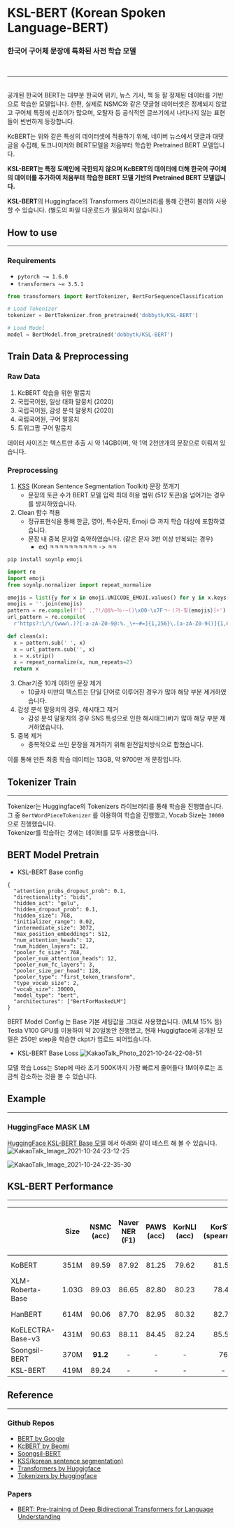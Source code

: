 # KSL-BERT (Korean Spoken Language-BERT)

### 한국어 구어체 문장에 특화된 사전 학습 모델

<br>

---

<br>
공개된 한국어 BERT는 대부분 한국어 위키, 뉴스 기사, 책 등 잘 정제된 데이터를 기반으로 학습한 모델입니다. 한편, 실제로 NSMC와 같은 댓글형 데이터셋은 정제되지 않았고 구어체 특징에 신조어가 많으며, 오탈자 등 공식적인 글쓰기에서 나타나지 않는 표현들이 빈번하게 등장합니다.

KcBERT는 위와 같은 특성의 데이터셋에 적용하기 위해, 네이버 뉴스에서 댓글과 대댓글을 수집해, 토크나이저와 BERT모델을 처음부터 학습한 Pretrained BERT 모델입니다.

**KSL-BERT는 특정 도메인에 국한되지 않으며 KcBERT의 데이터에 더해 한국어 구어체의 데이터를 추가하여 처음부터 학습한 BERT 모델 기반의 Pretrained BERT 모델입니다.**

**KSL-BERT**의 Huggingface의 Transformers 라이브러리를 통해 간편히 불러와 사용할 수 있습니다. (별도의 파일 다운로드가 필요하지 않습니다.) <br>

## How to use

---

### Requirements

- `pytorch ~= 1.6.0`
- `transformers ~= 3.5.1`

```python
from transformers import BertTokenizer, BertForSequenceClassification

# Load Tokenizer
tokenizer = BertTokenizer.from_pretrained('dobbytk/KSL-BERT')

# Load Model
model = BertModel.from_pretrained('dobbytk/KSL-BERT')
```

## Train Data & Preprocessing

### Raw Data

1. KcBERT 학습을 위한 말뭉치
2. 국립국어원, 일상 대화 말뭉치 (2020)
3. 국립국어원, 감성 분석 말뭉치 (2020)
4. 국립국어원, 구어 말뭉치
5. 트위그팜 구어 말뭉치

데이터 사이즈는 텍스트만 추출 시 약 14GB이며, 약 1억 2천만개의 문장으로 이뤄져 있습니다.

### Preprocessing

1. [KSS](https://github.com/hyunwoongko/kss) (Korean Sentence Segmentation Toolkit) 문장 쪼개기
   - 문장의 토큰 수가 BERT 모델 입력 최대 허용 범위 (512 토큰)을 넘어가는 경우를 방지하였습니다.
2. Clean 함수 적용
   - 정규표현식을 통해 한글, 영어, 특수문자, Emoji 😊 까지 학습 대상에 포함하였습니다.
   - 문장 내 중복 문자열 축약하였습니다. (같은 문자 3번 이상 반복되는 경우)
     - ex) `ㅋㅋㅋㅋㅋㅋㅋㅋㅋㅋ` -> `ㅋㅋ`

```shell
pip install soynlp emoji
```

```python
import re
import emoji
from soynlp.normalizer import repeat_normalize

emojis = list({y for x in emoji.UNICODE_EMOJI.values() for y in x.keys()})
emojis = ''.join(emojis)
pattern = re.compile(f'[^ .,?!/@$%~％·∼()\x00-\x7Fㄱ-ㅣ가-힣{emojis}]+')
url_pattern = re.compile(
  r'https?:\/\/(www\.)?[-a-zA-Z0-9@:%._\+~#=]{1,256}\.[a-zA-Z0-9()]{1,6}\b([-a-zA-Z0-9()@:%_\+.~#?&//=]*)')

def clean(x):
  x = pattern.sub(' ', x)
  x = url_pattern.sub('', x)
  x = x.strip()
  x = repeat_normalize(x, num_repeats=2)
  return x
```

3. Char기준 10개 이하인 문장 제거
   - 10글자 미만의 텍스트는 단일 단어로 이루어진 경우가 많아 해당 부분 제거하였습니다.
4. 감성 분석 말뭉치의 경우, 해시태그 제거
   - 감성 분석 말뭉치의 경우 SNS 특성으로 인한 해시태그(#)가 많아 해당 부분 제거하였습니다.
5. 중복 제거
   - 중복적으로 쓰인 문장을 제거하기 위해 완전일치방식으로 합쳤습니다.

이를 통해 만든 최종 학습 데이터는 13GB, 약 9700만 개 문장입니다.

## Tokenizer Train

---

Tokenizer는 Huggingface의 Tokenizers 라이브러리를 통해 학습을 진행했습니다.<br>
그 중 `BertWordPieceTokenizer` 를 이용하여 학습을 진행했고, Vocab Size는 `30000` 으로 진행했습니다.<br>
Tokenizer를 학습하는 것에는 데이터를 모두 사용했습니다.

## BERT Model Pretrain

- KSL-BERT Base config

```
{
  "attention_probs_dropout_prob": 0.1,
  "directionality": "bidi",
  "hidden_act": "gelu",
  "hidden_dropout_prob": 0.1,
  "hidden_size": 768,
  "initializer_range": 0.02,
  "intermediate_size": 3072,
  "max_position_embeddings": 512,
  "num_attention_heads": 12,
  "num_hidden_layers": 12,
  "pooler_fc_size": 768,
  "pooler_num_attention_heads": 12,
  "pooler_num_fc_layers": 3,
  "pooler_size_per_head": 128,
  "pooler_type": "first_token_transform",
  "type_vocab_size": 2,
  "vocab_size": 30000,
  "model_type": "bert",
  "architectures": ["BertForMaskedLM"]
}
```

BERT Model Config 는 Base 기본 세팅값을 그대로 사용했습니다. (MLM 15% 등)<br>
Tesla V100 GPU를 이용하여 약 20일동안 진행했고, 현재 Huggigface에 공개된 모델은 250만 step을 학습한 ckpt가 업로드 되어있습니다.

- KSL-BERT Base Loss
  ![KakaoTalk_Photo_2021-10-24-22-08-51](https://user-images.githubusercontent.com/51789449/138595627-32df7639-bd4d-4da5-a9ab-4c5cdaa5ab00.png)

모델 학습 Loss는 Step에 따라 초기 500K까지 가장 빠르게 줄어들다 1M이후로는 조금씩 감소하는 것을 볼 수 있습니다.

## Example

---

### HuggingFace MASK LM

[HuggingFace KSL-BERT Base 모델](https://huggingface.co/dobbytk/KSL-BERT) 에서 아래와 같이 테스트 해 볼 수 있습니다.
![KakaoTalk_Image_2021-10-24-23-12-25](https://user-images.githubusercontent.com/51789449/138597972-169144db-df31-4fac-8755-b9b318ba0d9d.png)

![KakaoTalk_Image_2021-10-24-22-35-30](https://user-images.githubusercontent.com/51789449/138596570-18f19530-bbe9-41fa-be99-71a3ee0b30e8.png)

## KSL-BERT Performance

---

|                   | Size  | **NSMC**<br/>(acc) | **Naver NER**<br/>(F1) | **PAWS**<br/>(acc) | **KorNLI**<br/>(acc) | **KorSTS**<br/>(spearman) | **Question Pair**<br/>(acc) | **KorQuaD (Dev)**<br/>(EM/F1) | **Korean-Hate-Speech (Dev)**<br/>(F1) |
| :---------------- | :---: | :----------------: | :--------------------: | :----------------: | :------------------: | :-----------------------: | :-------------------------: | :---------------------------: | :-----------------------------------: |
| KoBERT            | 351M  |       89.59        |         87.92          |       81.25        |        79.62         |           81.59           |            94.85            |         51.75 / 79.15         |                 66.21                 |
| XLM-Roberta-Base  | 1.03G |       89.03        |         86.65          |       82.80        |        80.23         |           78.45           |            93.80            |         64.70 / 88.94         |                 64.06                 |
| HanBERT           | 614M  |       90.06        |         87.70          |       82.95        |        80.32         |           82.73           |            94.72            |         78.74 / 92.02         |                 68.32                 |
| KoELECTRA-Base-v3 | 431M  |       90.63        |         88.11          |       84.45        |        82.24         |           85.53           |            95.25            |         84.83 / 93.45         |                 67.61                 |
| Soongsil-BERT     | 370M  |      **91.2**      |           -            |         -          |          -           |            76             |             94              |               -               |                **69**                 |
| KSL-BERT          | 419M  |       89.24        |           -            |         -          |          -           |             -             |              -              |               -               |                 67.30                 |

## Reference

---

### Github Repos

- [BERT by Google](https://github.com/google-research/bert)
- [KcBERT by Beomi](https://github.com/Beomi/KcBERT)
- [Soongsil-BERT](https://github.com/jason9693/Soongsil-BERT)
- [KSS(korean sentence segmentation)](https://github.com/hyunwoongko/kss)
- [Transformers by Huggigface](https://github.com/huggingface/transformers)
- [Tokenizers by Huggingface](https://github.com/huggingface/tokenizers)

### Papers

- [BERT: Pre-training of Deep Bidirectional Transformers for Language Understanding](https://arxiv.org/abs/1810.04805)
